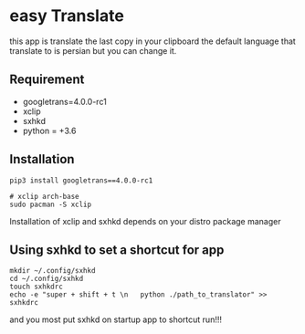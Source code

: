 # easy Translate
this app is translate the last copy in your clipboard the default language that translate to is persian but you can change it.  
## Requirement
- googletrans=4.0.0-rc1
- xclip 
- sxhkd
- python = +3.6

## Installation

```
pip3 install googletrans==4.0.0-rc1

# xclip arch-base
sudo pacman -S xclip

```

Installation of xclip and sxhkd depends on your distro package manager

## Using sxhkd to set a shortcut for app

```
mkdir ~/.config/sxhkd
cd ~/.config/sxhkd
touch sxhkdrc
echo -e "super + shift + t \n   python ./path_to_translator" >> sxhkdrc
```

and you most put sxhkd on startup app to shortcut run!!!
